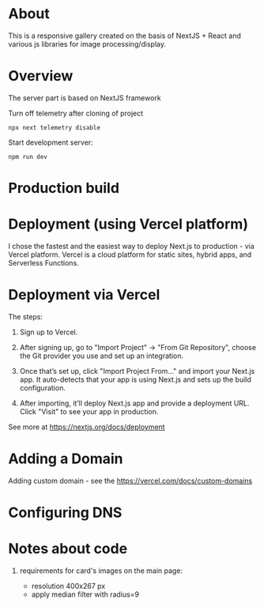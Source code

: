 
About
======

This is a responsive gallery created on the basis of NextJS + React and various js libraries for image processing/display. 

Overview
=========

The server part is based on NextJS framework

Turn off telemetry after cloning of project

```
npx next telemetry disable
```



Start development server:

```
npm run dev
```


Production build
=================




Deployment (using Vercel platform)
===================================

I chose the fastest and the easiest way to deploy Next.js to production - via Vercel platform.
Vercel is a cloud platform for static sites, hybrid apps, and Serverless Functions.

# Deployment via Vercel

The steps:

1. Sign up to Vercel.

2. After signing up, go to "Import Project" -> "From Git Repository", choose the Git provider you use and set up an integration.

3. Once that’s set up, click "Import Project From..." and import your Next.js app. It auto-detects that your app is using Next.js and sets up the build configuration.

4. After importing, it’ll deploy Next.js app and provide a deployment URL. Click "Visit" to see your app in production.

See more at https://nextjs.org/docs/deployment


# Adding a Domain

Adding custom domain - see the https://vercel.com/docs/custom-domains



# Configuring DNS


Notes about code
=================

1. requirements for card's images on the main page:
   
   * resolution 400x267 px
   * apply median filter with radius=9
   
   



